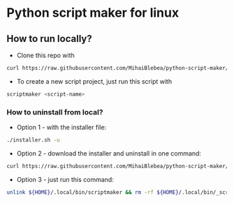 # Python script maker for linux

## How to run locally?

- Clone this repo with 
```bash
curl https://raw.githubusercontent.com/MihaiBlebea/python-script-maker/master/installer.sh --output installer.sh --silent && chmod +x ./installer.sh && ./installer.sh
```
- To create a new script project, just run this script with 
```bash
scriptmaker <script-name>
```

### How to uninstall from local?

- Option 1 - with the installer file: 
```bash
./installer.sh -u
```

- Option 2 - download the installer and uninstall in one command:
```bash
curl https://raw.githubusercontent.com/MihaiBlebea/python-script-maker/master/installer.sh --output installer.sh --silent && chmod +x ./installer.sh && ./installer.sh -u && rm -rf ./installer.sh
```

- Option 3 - just run this command:
```bash
unlink ${HOME}/.local/bin/scriptmaker && rm -rf ${HOME}/.local/bin/_scriptmaker
```